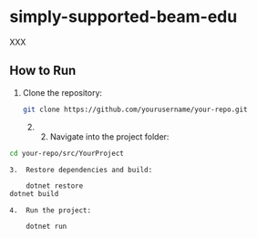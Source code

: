# simply-supported-beam-edu

XXX

## How to Run

1. Clone the repository:
   ```bash
   git clone https://github.com/yourusername/your-repo.git
   ```

   2. 2.	Navigate into the project folder:
```bash
cd your-repo/src/YourProject
```

	3.	Restore dependencies and build:
```bash
    dotnet restore
dotnet build
```

	4.	Run the project:
```bash    
    dotnet run
```